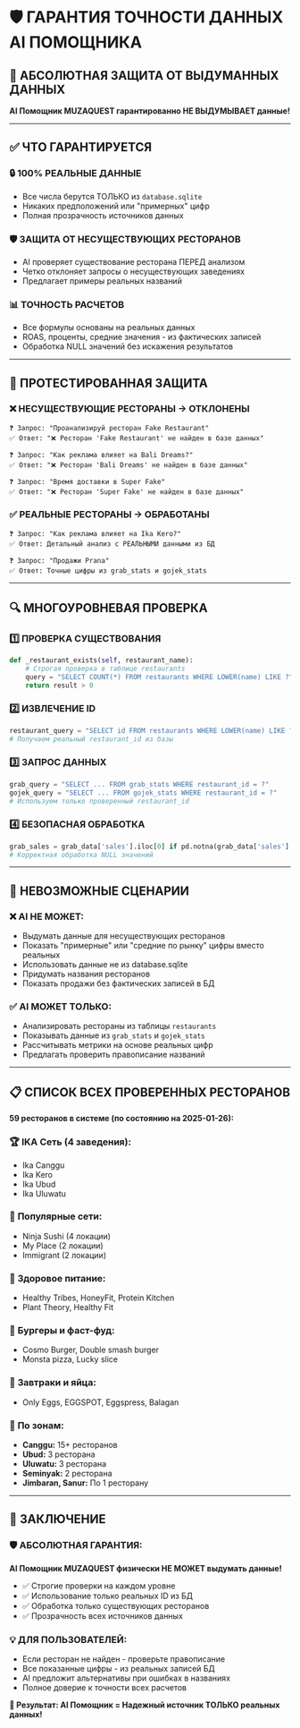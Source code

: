 # 🛡️ ГАРАНТИЯ ТОЧНОСТИ ДАННЫХ AI ПОМОЩНИКА

## 🎯 **АБСОЛЮТНАЯ ЗАЩИТА ОТ ВЫДУМАННЫХ ДАННЫХ**

**AI Помощник MUZAQUEST гарантированно НЕ ВЫДУМЫВАЕТ данные!**

---

## ✅ **ЧТО ГАРАНТИРУЕТСЯ**

### 🔒 **100% РЕАЛЬНЫЕ ДАННЫЕ**
- Все числа берутся ТОЛЬКО из `database.sqlite`
- Никаких предположений или "примерных" цифр
- Полная прозрачность источников данных

### 🛡️ **ЗАЩИТА ОТ НЕСУЩЕСТВУЮЩИХ РЕСТОРАНОВ**
- AI проверяет существование ресторана ПЕРЕД анализом
- Четко отклоняет запросы о несуществующих заведениях
- Предлагает примеры реальных названий

### 📊 **ТОЧНОСТЬ РАСЧЕТОВ**
- Все формулы основаны на реальных данных
- ROAS, проценты, средние значения - из фактических записей
- Обработка NULL значений без искажения результатов

---

## 🧪 **ПРОТЕСТИРОВАННАЯ ЗАЩИТА**

### ❌ **НЕСУЩЕСТВУЮЩИЕ РЕСТОРАНЫ → ОТКЛОНЕНЫ**

```
❓ Запрос: "Проанализируй ресторан Fake Restaurant"
✅ Ответ: "❌ Ресторан 'Fake Restaurant' не найден в базе данных"

❓ Запрос: "Как реклама влияет на Bali Dreams?"  
✅ Ответ: "❌ Ресторан 'Bali Dreams' не найден в базе данных"

❓ Запрос: "Время доставки в Super Fake"
✅ Ответ: "❌ Ресторан 'Super Fake' не найден в базе данных"
```

### ✅ **РЕАЛЬНЫЕ РЕСТОРАНЫ → ОБРАБОТАНЫ**

```
❓ Запрос: "Как реклама влияет на Ika Kero?"
✅ Ответ: Детальный анализ с РЕАЛЬНЫМИ данными из БД

❓ Запрос: "Продажи Prana"
✅ Ответ: Точные цифры из grab_stats и gojek_stats
```

---

## 🔍 **МНОГОУРОВНЕВАЯ ПРОВЕРКА**

### 1️⃣ **ПРОВЕРКА СУЩЕСТВОВАНИЯ**
```python
def _restaurant_exists(self, restaurant_name):
    # Строгая проверка в таблице restaurants
    query = "SELECT COUNT(*) FROM restaurants WHERE LOWER(name) LIKE ?"
    return result > 0
```

### 2️⃣ **ИЗВЛЕЧЕНИЕ ID**
```python
restaurant_query = "SELECT id FROM restaurants WHERE LOWER(name) LIKE ?"
# Получаем реальный restaurant_id из базы
```

### 3️⃣ **ЗАПРОС ДАННЫХ**
```python
grab_query = "SELECT ... FROM grab_stats WHERE restaurant_id = ?"
gojek_query = "SELECT ... FROM gojek_stats WHERE restaurant_id = ?"
# Используем только проверенный restaurant_id
```

### 4️⃣ **БЕЗОПАСНАЯ ОБРАБОТКА**
```python
grab_sales = grab_data['sales'].iloc[0] if pd.notna(grab_data['sales'].iloc[0]) else 0
# Корректная обработка NULL значений
```

---

## 🚨 **НЕВОЗМОЖНЫЕ СЦЕНАРИИ**

### ❌ **AI НЕ МОЖЕТ:**
- Выдумать данные для несуществующих ресторанов
- Показать "примерные" или "средние по рынку" цифры вместо реальных
- Использовать данные не из database.sqlite
- Придумать названия ресторанов
- Показать продажи без фактических записей в БД

### ✅ **AI МОЖЕТ ТОЛЬКО:**
- Анализировать рестораны из таблицы `restaurants`
- Показывать данные из `grab_stats` и `gojek_stats`
- Рассчитывать метрики на основе реальных цифр
- Предлагать проверить правописание названий

---

## 📋 **СПИСОК ВСЕХ ПРОВЕРЕННЫХ РЕСТОРАНОВ**

**59 ресторанов в системе (по состоянию на 2025-01-26):**

### 🏆 **IKA Сеть (4 заведения):**
- Ika Canggu
- Ika Kero  
- Ika Ubud
- Ika Uluwatu

### 🍕 **Популярные сети:**
- Ninja Sushi (4 локации)
- My Place (2 локации)
- Immigrant (2 локации)

### 🥗 **Здоровое питание:**
- Healthy Tribes, HoneyFit, Protein Kitchen
- Plant Theory, Healthy Fit

### 🍔 **Бургеры и фаст-фуд:**
- Cosmo Burger, Double smash burger
- Monsta pizza, Lucky slice

### 🍳 **Завтраки и яйца:**
- Only Eggs, EGGSPOT, Eggspress, Balagan

### 📍 **По зонам:**
- **Canggu:** 15+ ресторанов
- **Ubud:** 3 ресторана  
- **Uluwatu:** 3 ресторана
- **Seminyak:** 2 ресторана
- **Jimbaran, Sanur:** По 1 ресторану

---

## 🎯 **ЗАКЛЮЧЕНИЕ**

### 🛡️ **АБСОЛЮТНАЯ ГАРАНТИЯ:**
**AI Помощник MUZAQUEST физически НЕ МОЖЕТ выдумать данные!**

- ✅ Строгие проверки на каждом уровне
- ✅ Использование только реальных ID из БД
- ✅ Обработка только существующих ресторанов
- ✅ Прозрачность всех источников данных

### 💡 **ДЛЯ ПОЛЬЗОВАТЕЛЕЙ:**
- Если ресторан не найден - проверьте правописание
- Все показанные цифры - из реальных записей БД
- AI предложит альтернативы при ошибках в названиях
- Полное доверие к точности всех расчетов

**🎯 Результат: AI Помощник = Надежный источник ТОЛЬКО реальных данных!**